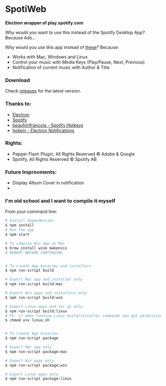 # SpotiWeb

**Electron wrapper of play.spotify.com**

Why would you want to use this instead of the Spotify Desktop App? Because Ads...

Why would you use this app instead of [these](https://github.com/search?utf8=✓&q=spotify+electron&type=Repositories&ref=searchresults)? Because:
* Works with Mac, Windows and Linux
* Control your music with Media Keys (Play/Pause, Next, Previous)
* Notification of current music with Author & Title


### Download

Check [releases](https://github.com/tomasmcm/spotiweb/releases) for the latest version.


### Thanks to:
* [Electron](http://electron.atom.io)
* [Spotify](https://www.spotify.com)
* [beaufortfrancois - Spotify Hotkeys](https://github.com/beaufortfrancois/spotify-hotkeys-chrome-extension)
* [hokein - Electron Notifications](https://github.com/hokein/electron-sample-apps/tree/master/notifications)


### Rights:
* Pepper Flash Plugin, All Rights Reserved © Adobe & Google
* Spotify, All Rights Reserved © Spotify AB


### Future Improvments:
* Display Album Cover in notification
*


### I'm old school and I want to compile it myself

From your command line:

```bash
# Install dependencies
$ npm install
# Run the app
$ npm start

# To compile Win app on Mac
$ brew install wine makensis
# REBOOT BEFORE CONTINUING


# To create App binaries and installers
$ npm run-script build

# Export Mac app and installer only
$ npm run-script build:mac

# Export Win apps and installers only
$ npm run-script build:win

# Export Linux apps and tar.gz only
$ npm run-script build:linux
# PS: if when running Linux build/installer commands you get permission errors run this:
$ chmod u+x linux.sh


# To create App binaries
$ npm run-script package

# Export Mac app only
$ npm run-script package:mac

# Export Win apps only
$ npm run-script package:win

# Export Linux apps only
$ npm run-script package:linux

```
